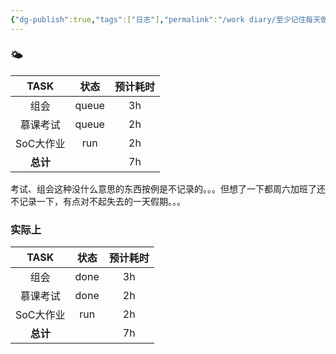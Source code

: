```yaml
---
{"dg-publish":true,"tags":["日志"],"permalink":"/work diary/至少记住每天做了什么/2024-06-01：周六/","dgPassFrontmatter":true}
---
```


### 🌤

|  TASK  |  状态   | 预计耗时 |
| :----: | :---: | :--: |
|   组会   | queue |  3h  |
|  慕课考试  | queue |  2h  |
| SoC大作业 |  run  |  2h  |
| **总计** |       |  7h  |
考试、组会这种没什么意思的东西按例是不记录的。。。但想了一下都周六加班了还不记录一下，有点对不起失去的一天假期。。。
### 实际上
|  TASK  |  状态  | 预计耗时 |
| :----: | :--: | :--: |
|   组会   | done |  3h  |
|  慕课考试  | done |  2h  |
| SoC大作业 | run  |  2h  |
| **总计** |      |  7h  |
